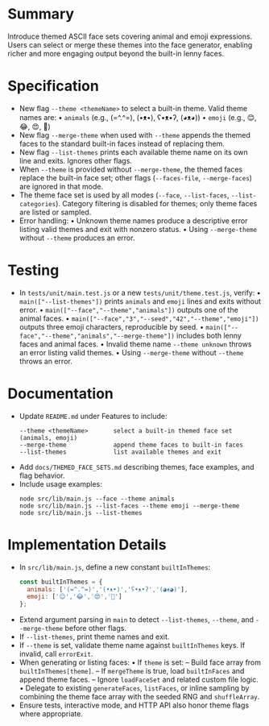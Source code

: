 # Summary

Introduce themed ASCII face sets covering animal and emoji expressions. Users can select or merge these themes into the face generator, enabling richer and more engaging output beyond the built-in lenny faces.

# Specification

- New flag `--theme <themeName>` to select a built-in theme. Valid theme names are:
  • `animals` (e.g., (=^.^=), (•ᴥ•), ʕ•ᴥ•ʔ, (◕ᴥ◕))
  • `emoji` (e.g., 😊, 😂, 😍, 🤖)
- New flag `--merge-theme` when used with `--theme` appends the themed faces to the standard built-in faces instead of replacing them.
- New flag `--list-themes` prints each available theme name on its own line and exits. Ignores other flags.
- When `--theme` is provided without `--merge-theme`, the themed faces replace the built-in face set; other flags (`--faces-file`, `--merge-faces`) are ignored in that mode.
- The theme face set is used by all modes (`--face`, `--list-faces`, `--list-categories`). Category filtering is disabled for themes; only theme faces are listed or sampled.
- Error handling:
  • Unknown theme names produce a descriptive error listing valid themes and exit with nonzero status.
  • Using `--merge-theme` without `--theme` produces an error.

# Testing

- In `tests/unit/main.test.js` or a new `tests/unit/theme.test.js`, verify:
  • `main(["--list-themes"])` prints `animals` and `emoji` lines and exits without error.
  • `main(["--face","--theme","animals"])` outputs one of the animal faces.
  • `main(["--face","3","--seed","42","--theme","emoji"])` outputs three emoji characters, reproducible by seed.
  • `main(["--face","--theme","animals","--merge-theme"])` includes both lenny faces and animal faces.
  • Invalid theme name `--theme unknown` throws an error listing valid themes.
  • Using `--merge-theme` without `--theme` throws an error.

# Documentation

- Update `README.md` under Features to include:
  ```
  --theme <themeName>       select a built-in themed face set (animals, emoji)
  --merge-theme             append theme faces to built-in faces
  --list-themes             list available themes and exit
  ```
- Add `docs/THEMED_FACE_SETS.md` describing themes, face examples, and flag behavior.
- Include usage examples:
  ```
  node src/lib/main.js --face --theme animals
  node src/lib/main.js --list-faces --theme emoji --merge-theme
  node src/lib/main.js --list-themes
  ```

# Implementation Details

- In `src/lib/main.js`, define a new constant `builtInThemes`:
  ```js
  const builtInThemes = {
    animals: ['(=^.^=)','(•ᴥ•)','ʕ•ᴥ•ʔ','(◕ᴥ◕)'],
    emoji: ['😊','😂','😍','🤖']
  };
  ```
- Extend argument parsing in `main` to detect `--list-themes`, `--theme`, and `--merge-theme` before other flags.
- If `--list-themes`, print theme names and exit.
- If `--theme` is set, validate theme name against `builtInThemes` keys. If invalid, call `errorExit`.
- When generating or listing faces:
  • If `theme` is set:
    – Build face array from `builtInThemes[theme]`.
    – If `mergeTheme` is true, load `builtInFaces` and append theme faces.
    – Ignore `loadFaceSet` and related custom file logic.
  • Delegate to existing `generateFaces`, `listFaces`, or inline sampling by combining the theme face array with the seeded RNG and `shuffleArray`.
- Ensure tests, interactive mode, and HTTP API also honor theme flags where appropriate.

